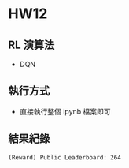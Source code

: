 # HW12

## RL 演算法
- DQN

## 執行方式
- 直接執行整個 ipynb 檔案即可

## 結果紀錄
```(Reward) Public Leaderboard: 264```